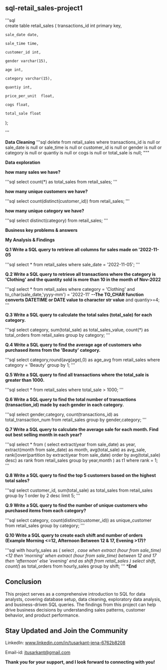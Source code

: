 ## sql-retail_sales-project1

'''sql   
create table retail_sales
(
	transactions_id	int primary key,
 
	sale_date date,
 
	sale_time time,	
 
	customer_id int,
 
	gender varchar(15), 
 
	age int,
 
	category varchar(15),
 
	quantiy	int,
 
	price_per_unit	float,
 
	cogs float,
 
	total_sale float
);

'''

**Data Cleaning**
'''sql
delete from retail_sales
where 
transactions_id is null
or
sale_date is null 
or 
sale_time is null
or 
customer_id is null
or 
gender is null
or
category is null
or
quantiy is null
or
cogs is null
or
total_sale is null;
"""

**Data exploration**

**how many sales we have?**

'''sql
select count(*) as total_sales from retail_sales;
'''

**how many unique customers we have?**

'''sql
select count(distinct(customer_id)) from retail_sales;
'''

**how many unique category we have?**

'''sql
select distinct(category) from retail_sales;
'''

**Business key problems & answers**

**My Analysis & Findings**

**Q.1 Write a SQL query to retrieve all columns for sales made on '2022-11-05**

'''sql
select * from retail_sales
where sale_date = '2022-11-05';
'''

**Q.2 Write a SQL query to retrieve all transactions where the category is 'Clothing' and the quantity sold is more than 10 in the month of Nov-2022**

'''sql
select * from retail_sales
where category = 'Clothing' 
and to_char(sale_date,'yyyy-mm') = '2022-11' **--The TO_CHAR function converts DATETIME or DATE value to character str value**
and quantiy>=4;
'''

**Q.3 Write a SQL query to calculate the total sales (total_sale) for each category.**

'''sql
select category, sum(total_sale) as total_sales_value,
count(*) as total_orders
from retail_sales
group by category;
'''

**Q.4 Write a SQL query to find the average age of customers who purchased items from the 'Beauty' category.**

'''sql
select category,round(avg(age),0) as age_avg 
from retail_sales
where category = 'Beauty'
group by 1;
'''

**Q.5 Write a SQL query to find all transactions where the total_sale is greater than 1000.**

'''sql
select *
from retail_sales
where total_sale > 1000;
'''

**Q.6 Write a SQL query to find the total number of transactions (transaction_id) made by each gender in each category.**

'''sql
select gender,category,
count(transactions_id) as total_transaction_num
from retail_sales
group by gender,category;
'''

**Q.7 Write a SQL query to calculate the average sale for each month. Find out best selling month in each year?**

'''sql
select * from
(
	select 
		extract(year from sale_date) as year,
		extract(month from sale_date) as month,
		avg(total_sale) as avg_sale,
		rank()over(partition by extract(year from sale_date) order by avg(total_sale) desc) as rank
	from retail_sales
	group by year,month
) as t1
where rank = 1;
'''

**Q.8 Write a SQL query to find the top 5 customers based on the highest total sales?**

'''sql
select customer_id, sum(total_sale) as total_sales
from retail_sales
group by 1
order by 2 desc
limit 5;
'''

**Q.9 Write a SQL query to find the number of unique customers who purchased items from each category?**

'''sql
select category,
		count(distinct(customer_id)) as unique_customer
from retail_sales
group by category;
'''

**Q.10 Write a SQL query to create each shift and number of orders (Example Morning <=12, Afternoon Between 12 & 17, Evening >17)?**

'''sql
with hourly_sales
as
(
select *,
		case
			when extract (hour from sale_time)<12 then 'morning'
			when extract (hour from sale_time) between 12 and 17 then 'afternoon'
			else 'evening'
            end as shift
from retail_sales
)
select shift,
		count(*) as total_orders
from hourly_sales
group by shift;
'''
***End**

## Conclusion
This project serves as a comprehensive introduction to SQL for data analysts, covering database setup, data cleaning, exploratory data analysis, and business-driven SQL queries. The findings from this project can help drive business decisions by understanding sales patterns, customer behavior, and product performance.

## Stay Updated and Join the Community
LinkedIn: www.linkedin.com/in/tusarkant-jena-6762b8208

Email-id: jtusarkant@gmail.com

**Thank you for your support, and I look forward to connecting with you!**
